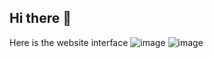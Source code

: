 ## Hi there 👋
Here is the website interface
![image](https://github.com/user-attachments/assets/d831a485-f9a2-4678-a502-84ec461fb854)
![image](https://github.com/user-attachments/assets/d58909e8-aaf4-403f-85aa-2bbc62d50dd2)



<!--
**Muthahireen/Muthahireen** is a ✨ _special_ ✨ repository because its `README.md` (this file) appears on your GitHub profile.

Here are some ideas to get you started:

- 🔭 I’m currently working on ...
- 🌱 I’m currently learning ...
- 👯 I’m looking to collaborate on ...
- 🤔 I’m looking for help with ...
- 💬 Ask me about ...
- 📫 How to reach me: ...
- 😄 Pronouns: ...
- ⚡ Fun fact: ...
-->
